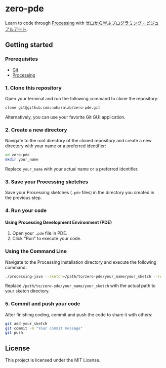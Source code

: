 # zero-pde

Learn to code through [Processing](https://processing.org/) with [ゼロから学ぶプログラミング・ビジュアルアート](https://cocopon.me/zero-pde/).

## Getting started

### Prerequisites

- [Git](https://git-scm.com/downloads)
- [Processing](https://processing.org/download/)

### 1. Clone this repository

Open your terminal and run the following command to clone the repository:

```sh
clone git@github.com:noharalab/zero-pde.git
```

Alternatively, you can use your favorite Git GUI application.

### 2. Create a new directory

Navigate to the root directory of the cloned repository and create a new directory with your name or a preferred identifier:

```sh
cd zero-pde
mkdir your_name
```

Replace `your_name` with your actual name or a preferred identifier.

### 3. Save your Processing sketches

Save your Processing sketches (`.pde` files) in the directory you created in the previous step.

### 4. Run your code

#### Using Processing Development Environment (PDE)

1. Open your `.pde` file in PDE.
2. Click "Run" to execute your code.

### Using the Command Line

Navigate to the Processing installation directory and execute the following command:

```sh
./processing-java --sketch=/path/to/zero-pde/your_name/your_sketch --run
```

Replace `/path/to/zero-pde/your_name/your_sketch` with the actual path to your sketch directory.


### 5. Commit and push your code

After finishing coding, commit and push the code to share it with others:

```sh
git add your_sketch
git commit -m "Your commit message"
git push
```


## License

This project is licensed under the MIT License.


